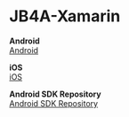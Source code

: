 # JB4A-Xamarin

**Android**
<br />
[Android](http://salesforce-marketingcloud.github.io/JB4A-SDK-Android/)

**iOS**
<br />
[iOS](http://salesforce-marketingcloud.github.io/JB4A-SDK-iOS/)

**Android SDK Repository**
<br />
[Android SDK Repository](http://salesforce-marketingcloud.github.io/JB4A-SDK-Android/repository/)
